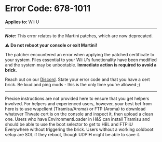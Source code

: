 # Error Code: 678-1011
**Applies to:** Wii U

---

***Note:*** This error relates to the Martini patches, which are now deprecated.

<div class="tip">
⚠️ <b>Do not reboot your console or exit Martini!</b>
</div>

The patcher encountered an error when applying the patched certificate to your system. Files essential to your Wii U's
functionality have been modified and the system may be unbootable. **Immediate action is required to avoid a brick.**

Reach out on our [Discord](https://invite.gg/pretendo). State your error code and that you have a cert brick. Be
loud and ping mods - this is the only time you're allowed ;)

---

Precise instructions are not provided here to ensure that you get helpers involved. For helpers and experienced users,
however, your best bet from here is to use wupclient (Tiramisu/Aroma) or FTP (Aroma) to download whatever Thwate cert is
on the console and inspect it, then upload a clean one. Users who have EnvironmentLoader in H&S can install Tiramisu and
should be able to use the boot selector to get to HBL and FTPiiU Everywhere without triggering the brick. Users without
a working coldboot setup are SOL if they reboot, though UDPIH might be able to save it.
